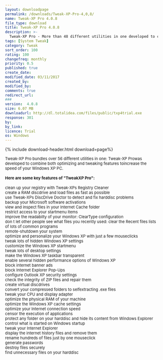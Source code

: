 ```yaml
---
layout: downloadpage
permalink: /downloads/Tweak-XP-Pro-4,0,8/
name: Tweak-XP Pro 4.0.8
file_type: download
title: Tweak-XP Pro 4.0.8
description: >-
  Tweak-XP Pro - More than 48 different utilities in one developed to combine both tweaking and optimizing features
tags: [System Tweak]
category: Tweak
sort_order: 100
rating: 100
changefreq: monthly
priority: 0.5
published: true
create_date: 
modified_date: 03/11/2017
created_by: 
modified_by: 
comments: true
redirect_url: 
### 
version:  4.0.8
size: 6.07 MB
downloadurl: http://dl.totalidea.com/files/public/txp4trial.exe
response: 301
by: 
by_link: 
licence: Trial 
os: Windows
---
```


{% include download-header.html download=page%}

<p style="fix-download-text !important">
<p><font size="2"><p>Tweak-XP Pro bundles over 56 different utilities in one: Tweak-XP Prowas developed to combine both optimizing and tweaking features toincrease the speed of your Windows XP PC.<br />
<br />
<span><strong>Here are some key features of "TweakXP Pro":</strong></span><br />
<br />
clean up your registry with Tweak-XPs Registry Cleaner <br />
create a RAM discdrive and load files as fast as possible <br />
use Tweak-XPs DiscDrive Doctor to detect and fix harddisc problems <br />
backup your Microsoft software activations <br />
view and inspect files in your Internet Cache folder <br />
restrict access to your startmenu items <br />
improve the readabilty of your monitor: ClearType configuration <br />
don t let other people see what files you recently used: clear the Recent files lists of lots of common programs <br />
remote-shutdown your system <br />
optimize and personalize your Windows XP with just a few mouseclicks <br />
tweak lots of hidden Windows XP settings <br />
customize the Windows XP startmenu <br />
tweak lots of desktop settings <br />
make the Windows XP taskbar transparent <br />
enable several hidden performance options of Windows XP <br />
block internet banner ads <br />
block Internet Explorer Pop-Ups <br />
configure Outlook XP security settings <br />
check the integrity of ZIP files and repair them <br />
create virtual discdrives <br />
convert your compressed folders to selfextracting .exe files <br />
tweak your CPU and display adapter <br />
optimize the physical RAM of your machine <br />
optimize the Windows XP cache settings <br />
optimize your Internet connection speed <br />
censor the execution of applications <br />
protect any folder on your harddisc and hide its content from Windows Explorer <br />
control what is started on Windows startup <br />
tweak your Internet Explorer <br />
display the internet history files and remove them <br />
rename hundreds of files just by one mouseclick <br />
generate passwords <br />
destroy files securely <br />
find unnecessary files on your harddisc</p></p></p>
